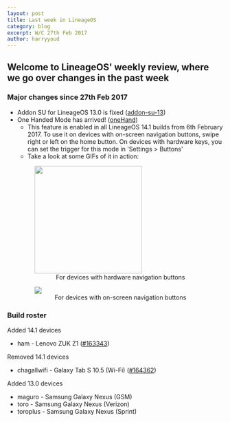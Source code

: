```yaml
---
layout: post
title: Last week in LineageOS
category: blog
excerpt: W/C 27th Feb 2017
author: harryyoud
---
```


## Welcome to LineageOS' weekly review, where we go over changes in the past week

### Major changes since 27th Feb 2017
* Addon SU for LineageOS 13.0 is fixed ([addon-su-13](https://review.lineageos.org/#/q/topic:addon-su-13+(status:open+OR+status:merged)))
* One Handed Mode has arrived! ([oneHand](https://review.lineageos.org/#/q/status:merged+branch:cm-14.1+topic:oneHand))
    * This feature is enabled in all LineageOS 14.1 builds from 6th February 2017. To use it on devices with on-screen navigation buttons, swipe right or left on the home button. On devices with hardware keys, you can set the trigger for this mode in 'Settings > Buttons'
    * Take a look at some GIFs of it in action:
    <div class="container">
        <div class="row">
            <div class="col-sm-6">
                <figure>
                    <img class="center-block" src="{{site.baseurl}}/images/2017-03-06/onehand-hardware.gif" style="width:250px;">
                    <figcaption style="text-align:center;">For devices with hardware navigation buttons</figcaption>
                </figure>
            </div>
            <div class="col-sm-6">
                <figure>
                    <img class="center-block" src="{{site.baseurl}}/images/2017-03-06/onehand-navbar.gif" style="max-width:250px">
                    <figcaption style="text-align:center;">For devices with on-screen navigation buttons</figcaption>
                </figure>
            </div>
        </div>
    </div>

### Build roster

Added 14.1 devices

* ham - Lenovo ZUK Z1 ([#163343](https://review.lineageos.org/#/c/163343/))

Removed 14.1 devices

* chagallwifi - Galaxy Tab S 10.5 (Wi-Fi) ([#164362](https://review.lineageos.org/#/c/164362/))

Added 13.0 devices

* maguro - Samsung Galaxy Nexus (GSM)
* toro - Samsung Galaxy Nexus (Verizon)
* toroplus - Samsung Galaxy Nexus (Sprint)
